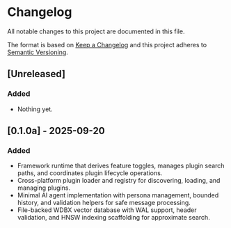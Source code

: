 # Changelog

All notable changes to this project are documented in this file.

The format is based on [Keep a Changelog](https://keepachangelog.com/en/1.0.0/) and this project adheres to [Semantic Versioning](https://semver.org/spec/v2.0.0.html).

## [Unreleased]

### Added
- Nothing yet.

## [0.1.0a] - 2025-09-20

### Added
- Framework runtime that derives feature toggles, manages plugin search paths, and coordinates plugin lifecycle operations.
- Cross-platform plugin loader and registry for discovering, loading, and managing plugins.
- Minimal AI agent implementation with persona management, bounded history, and validation helpers for safe message processing.
- File-backed WDBX vector database with WAL support, header validation, and HNSW indexing scaffolding for approximate search.

